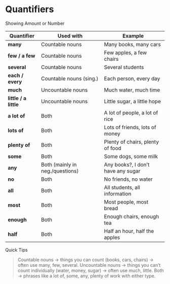 # Quantifiers

Showing Amount or Number

| **Quantifier**        | **Used with**                   | **Example**                        |
| --------------------- | ------------------------------- | ---------------------------------- |
| **many**              | Countable nouns                 | Many books, many cars              |
| **few / a few**       | Countable nouns                 | Few apples, a few chairs           |
| **several**           | Countable nouns                 | Several students                   |
| **each / every**      | Countable nouns (sing.)         | Each person, every day             |
| **much**              | Uncountable nouns               | Much water, much time              |
| **little / a little** | Uncountable nouns               | Little sugar, a little hope        |
| **a lot of**          | Both                            | A lot of people, a lot of rice     |
| **lots of**           | Both                            | Lots of friends, lots of money     |
| **plenty of**         | Both                            | Plenty of chairs, plenty of food   |
| **some**              | Both                            | Some dogs, some milk               |
| **any**               | Both (mainly in neg./questions) | Any books?, I don’t have any sugar |
| **no**                | Both                            | No friends, no water               |
| **all**               | Both                            | All students, all information      |
| **most**              | Both                            | Most people, most bread            |
| **enough**            | Both                            | Enough chairs, enough tea          |
| **half**              | Both                            | Half an hour, half the apples      |

Quick Tips

> Countable nouns → things you can count (books, cars, chairs) → often use many, few, several.
Uncountable nouns → things you can’t count individually (water, money, sugar) → often use much, little.
Both → phrases like a lot of, some, any, plenty of work with either type.
